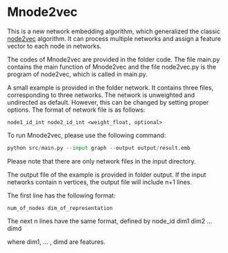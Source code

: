 # Mnode2vec

This is a new network embedding algorithm, which generalized the classic [node2vec](https://snap.stanford.edu/node2vec/) algorithm. It can process multiple networks and assign a feature vector to each node in networks.

The codes of Mnode2vec are provided in the folder code. The file main.py contains the main function of Mnode2vec and the file node2vec.py is the program of node2vec, which is called in main.py.

A small example is provided in the folder network. It contains three files, corresponding to three networks. The network is unweighted and undirected as default. However, this can be changed by setting proper options. The format of network file is as follows:

```
node1_id_int node2_id_int <weight_float, optional>
```

To run Mnode2vec, please use the following command: 

```python
python src/main.py --input graph --output output/result.emb
```

Please note that there are only network files in the input directory.

The output file of the example is provided in folder output. If the input networks contain n vertices, the output file will include n+1 lines.

The first line has the following format:

	num_of_nodes dim_of_representation

The next n lines have the same format, defined by
	node_id dim1 dim2 ... dimd

where dim1, ... , dimd are features.